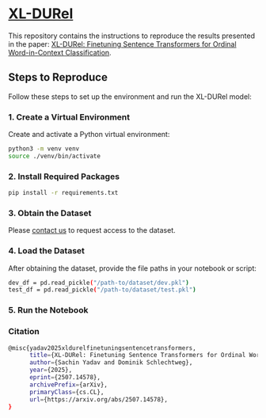 # [XL-DURel](https://huggingface.co/sachinn1/xl-durel)

This repository contains the instructions to reproduce the results presented in the paper: [XL-DURel: Finetuning Sentence Transformers for Ordinal Word-in-Context Classification](https://arxiv.org/pdf/2507.14578).

## Steps to Reproduce

Follow these steps to set up the environment and run the XL-DURel model:

### 1. Create a Virtual Environment

Create and activate a Python virtual environment:

```bash
python3 -m venv venv
source ./venv/bin/activate
```
### 2. Install Required Packages
```bash
pip install -r requirements.txt
```

### 3. Obtain the Dataset

Please [contact us](https://www.ims.uni-stuttgart.de/institut/team/Schlechtweg/) to request access to the dataset.


### 4. Load the Dataset
After obtaining the dataset, provide the file paths in your notebook or script:

```bash
dev_df = pd.read_pickle("/path-to/dataset/dev.pkl")
test_df = pd.read_pickle("/path-to/dataset/test.pkl")
```

### 5. Run the Notebook

### Citation

```bash
@misc{yadav2025xldurelfinetuningsentencetransformers,
      title={XL-DURel: Finetuning Sentence Transformers for Ordinal Word-in-Context Classification}, 
      author={Sachin Yadav and Dominik Schlechtweg},
      year={2025},
      eprint={2507.14578},
      archivePrefix={arXiv},
      primaryClass={cs.CL},
      url={https://arxiv.org/abs/2507.14578}, 
}
```

